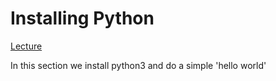 # Installing Python

[Lecture](https://www.py4e.com/software-mac.php)

In this section we install python3 and do a simple 'hello world'
